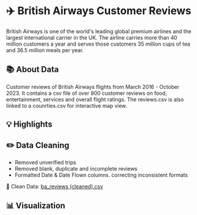 # ✈️ British Airways Customer Reviews
British Airways is one of the world's leading global premium airlines and the largest international carrier in the UK. The airline carries more than 40 million customers a year and serves those customers 35 million cups of tea and 36.5 million meals per year.

## 📚 About Data
Customer reviews of British Airways flights from March 2016 - October 2023. It contains a csv file of over 800 customer reviews on food, entertainment, services and overall flight ratings. The reviews.csv is also linked to a counrties.csv for interactive map view.  

## 💡 Highlights

## ✏️ Data Cleaning
- Removed unverified trips
- Removed blank, duplicate and incomplete reviews
- Formatted Date & Date Flown columns. correcting inconsistent formats

📍 Clean Data: [ba_reviews (cleaned).csv](https://github.com/JustinH-DA/British-Airways-Reviews/blob/5c5b5e53d5b21fef9a73c214c33f0da32ad60d93/ba_reviews%20(cleaned).csv)
  
## 📊 Visualization

